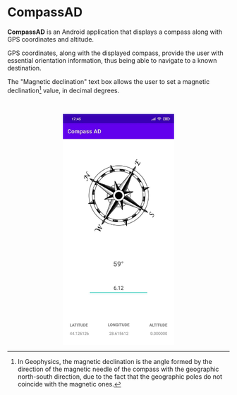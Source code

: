 # CompassAD

**CompassAD** is an Android application that displays a compass along with GPS coordinates and altitude.

GPS coordinates, along with the displayed compass, provide the user with essential orientation information, thus being able to navigate to a known destination.

The "Magnetic declination" text box allows the user to set a magnetic declination[^1] value, in decimal degrees.

<br>

<p align="center">
    <img src="images/app-screenshot.jpg" alt="app-screenshot" width="50%" align="center"/>
<p>

[^1]: In Geophysics, the magnetic declination is the angle formed by the direction of the magnetic needle of the compass with the geographic north-south direction, due to the fact that the geographic poles do not coincide with the magnetic ones.
